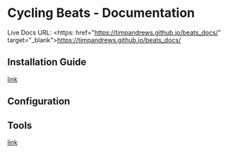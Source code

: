 # Cycling Beats - Documentation
Live Docs URL:  <https: href="https://timpandrews.github.io/beats_docs/" target="_blank">https://timpandrews.github.io/beats_docs/</a>

## Installation Guide  
[link](dev_install.md)

## Configuration

## Tools 
[link](tools.md)
